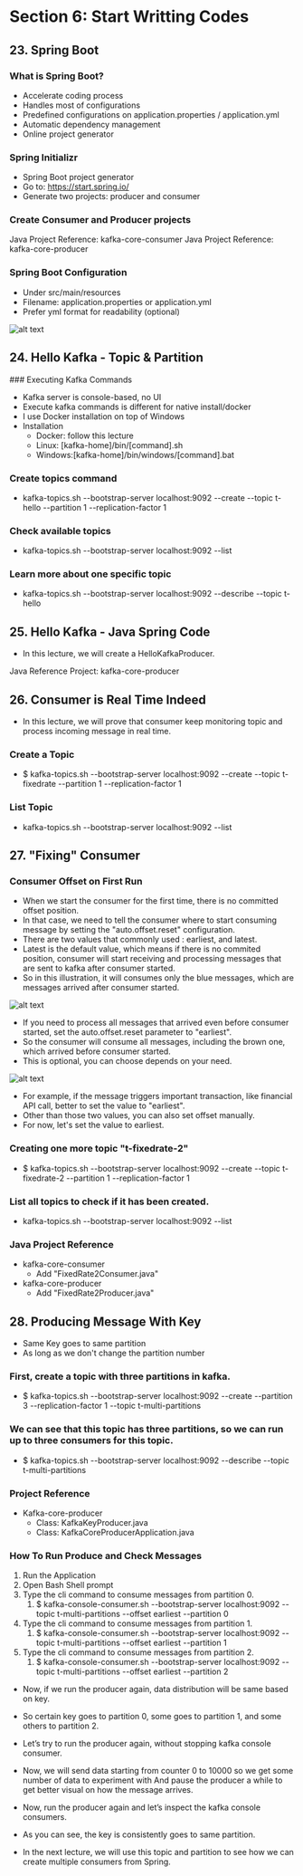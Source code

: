 # Section 6: Start Writting Codes

## 23. Spring Boot

### What is Spring Boot?

- Accelerate coding process
- Handles most of configurations
- Predefined configurations on application.properties / application.yml
- Automatic dependency management
- Online project generator

### Spring Initializr

- Spring Boot project generator
- Go to: https://start.spring.io/
- Generate two projects: producer and consumer

### Create Consumer and Producer projects

Java Project Reference: kafka-core-consumer
Java Project Reference: kafka-core-producer

### Spring Boot Configuration

- Under src/main/resources
- Filename: application.properties or application.yml
- Prefer yml format for readability (optional)

![alt text](https://github.com/marodrigues20/udemy_java/blob/main/JavaSpring%26ApacheKafkaBootcamp-BasicToComplete/Sections/Section-06/properties_1.png?raw=true)

## 24. Hello Kafka - Topic & Partition

### Executing Kafka Commands

- Kafka server is console-based, no UI
- Execute kafka commands is different for native install/docker
- I use Docker installation on top of Windows
- Installation
  - Docker: follow this lecture
  - Linux: [kafka-home]/bin/[command].sh
  - Windows:[kafka-home]/bin/windows/[command].bat

### Create topics command

- kafka-topics.sh --bootstrap-server localhost:9092 --create --topic t-hello --partition 1 --replication-factor 1

### Check available topics

- kafka-topics.sh --bootstrap-server localhost:9092 --list

### Learn more about one specific topic

- kafka-topics.sh --bootstrap-server localhost:9092 --describe --topic t-hello


## 25. Hello Kafka - Java Spring Code

- In this lecture, we will create a HelloKafkaProducer.

Java Reference Project: kafka-core-producer

## 26. Consumer is Real Time Indeed

- In this lecture, we will prove that consumer keep monitoring topic and process incoming message in real time.

### Create a Topic
- $ kafka-topics.sh --bootstrap-server localhost:9092 --create --topic t-fixedrate --partition 1 --replication-factor 1

### List Topic
- kafka-topics.sh --bootstrap-server localhost:9092 --list

## 27. "Fixing" Consumer

### Consumer Offset on First Run

- When we start the consumer for the first time, there is no committed offset position.
- In that case, we need to tell the consumer where to start consuming message by setting the "auto.offset.reset" configuration.
- There are two values that commonly used : earliest, and latest.
- Latest is the default value, which means if there is no commited position, consumer will start receiving and processing messages that are sent to kafka after consumer started.
- So in this illustration, it will consumes only the blue messages, which are messages arrived after consumer started.

![alt text](https://github.com/marodrigues20/udemy_java/blob/main/JavaSpring%26ApacheKafkaBootcamp-BasicToComplete/Sections/Section-06/ConsumeOfSetOnFirst.png?raw=true)

- If you need to process all messages that arrived even before consumer started, set the auto.offset.reset parameter to "earliest".
- So the consumer will consume all messages, including the brown one, which arrived before consumer started.
- This is optional, you can choose depends on your need.

![alt text](https://github.com/marodrigues20/udemy_java/blob/main/JavaSpring%26ApacheKafkaBootcamp-BasicToComplete/Sections/Section-06/ConsumeOfSetOnFirst_2.png?raw=true)

- For example, if the message triggers important transaction, like financial API call, better to set the value to "earliest".
- Other than those two values, you can also set offset manually.
- For now, let's set the value to earliest.

### Creating one more topic "t-fixedrate-2"

- $ kafka-topics.sh --bootstrap-server localhost:9092 --create --topic t-fixedrate-2 --partition 1 --replication-factor 1

### List all topics to check if it has been created.
- kafka-topics.sh --bootstrap-server localhost:9092 --list

### Java Project Reference

- kafka-core-consumer
  - Add "FixedRate2Consumer.java"
- kafka-core-producer
  - Add "FixedRate2Producer.java"

## 28. Producing Message With Key


- Same Key goes to same partition
- As long as we don't change the partition number

### First, create a topic with three partitions in kafka.

- $ kafka-topics.sh --bootstrap-server localhost:9092 --create --partition 3 --replication-factor 1 --topic t-multi-partitions

### We can see that this topic has three partitions, so we can run up to three consumers for this topic.

- $ kafka-topics.sh --bootstrap-server localhost:9092 --describe --topic t-multi-partitions


### Project Reference

- Kafka-core-producer
  - Class: KafkaKeyProducer.java
  - Class: KafkaCoreProducerApplication.java


### How To Run Produce and Check Messages

1. Run the Application
2. Open Bash Shell prompt
3. Type the cli command to consume messages from partition 0.
   1. $ kafka-console-consumer.sh --bootstrap-server localhost:9092 --topic t-multi-partitions --offset earliest --partition 0
4. Type the cli command to consume messages from partition 1.
   1. $ kafka-console-consumer.sh --bootstrap-server localhost:9092 --topic t-multi-partitions --offset earliest --partition 1
5. Type the cli command to consume messages from partition 2.
   1. $ kafka-console-consumer.sh --bootstrap-server localhost:9092 --topic t-multi-partitions --offset earliest --partition 2


- Now, if we run the producer again, data distribution will be same based on key.
- So certain key goes to partition 0, some goes to partition 1, and some others to partition 2.

- Let’s try to run the producer again, without stopping kafka console consumer.
- Now, we will send data starting from counter 0 to 10000 so we get some number of data to experiment with And pause the producer a while to get better visual on how the message arrives.
- Now, run the producer again and let’s inspect the kafka console consumers.
- As you can see, the key is consistently goes to same partition.
- In the next lecture, we will use this topic and partition to see how we can create multiple consumers from Spring.
